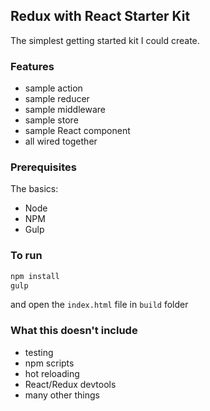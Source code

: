 ## Redux with React Starter Kit

The simplest getting started kit I could create.

### Features

- sample action
- sample reducer
- sample middleware
- sample store
- sample React component
- all wired together

### Prerequisites

The basics:

- Node
- NPM
- Gulp

### To run

```bash
npm install
gulp
```

and open the `index.html` file in `build` folder

### What this doesn't include

- testing
- npm scripts
- hot reloading
- React/Redux devtools
- many other things

